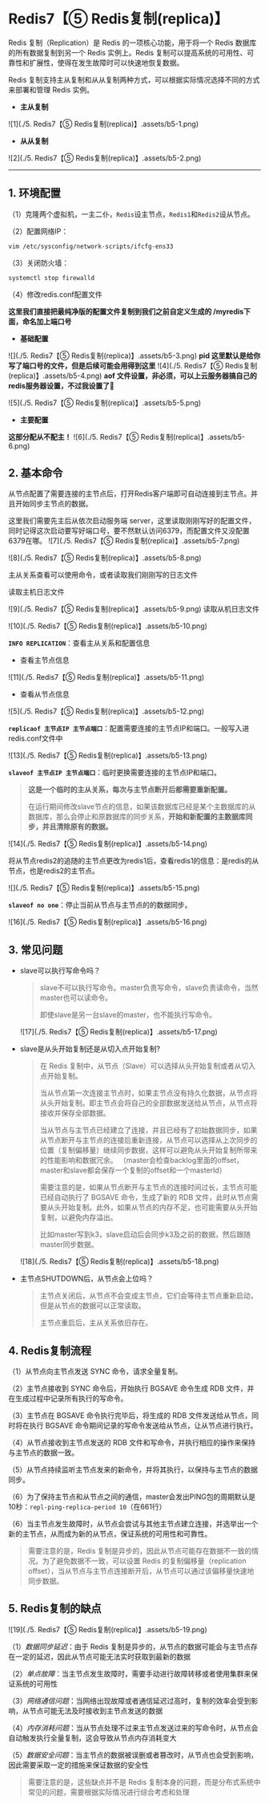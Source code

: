 # Redis7【⑤ Redis复制(replica)】

Redis 复制（Replication）是 Redis 的一项核心功能，用于将一个 Redis 数据库的所有数据复制到另一个 Redis 实例上。Redis 复制可以提高系统的可用性、可靠性和扩展性，使得在发生故障时可以快速地恢复数据。

Redis 复制支持主从复制和从从复制两种方式，可以根据实际情况选择不同的方式来部署和管理 Redis 实例。

- **主从复制**

![1](./5. Redis7【⑤ Redis复制(replica)】.assets/b5-1.png)


- **从从复制**

![2](./5. Redis7【⑤ Redis复制(replica)】.assets/b5-2.png)


------



## 1. 环境配置

（1）克隆两个虚拟机，一主二仆，`Redis`设主节点，`Redis1`和`Redis2`设从节点。

（2）配置网络IP：

```sh
vim /etc/sysconfig/network-scripts/ifcfg-ens33
```

（3）关闭防火墙：

```sh
systemctl stop firewalld
```


（4）修改redis.conf配置文件

**这里我们直接把最纯净版的配置文件复制到我们之前自定义生成的 /myredis下面，命名加上端口号**

- **基础配置**

![](./5. Redis7【⑤ Redis复制(replica)】.assets/b5-3.png)
**pid 这里默认是给你写了端口号的文件，但是后续可能会用得到这里** 
![4](./5. Redis7【⑤ Redis复制(replica)】.assets/b5-4.png)
**aof 文件设置，非必须，可以上云服务器搞自己的redis服务器设置，不过我设置了🤣**

![5](./5. Redis7【⑤ Redis复制(replica)】.assets/b5-5.png)


- **主要配置**

**这部分配从不配主！**
![6](./5. Redis7【⑤ Redis复制(replica)】.assets/b5-6.png)


## 2. 基本命令

从节点配置了需要连接的主节点后，打开Redis客户端即可自动连接到主节点。并且开始同步主节点的数据。

这里我们需要先主后从依次启动服务端 server，这里读取刚刚写好的配置文件，同时记得这次启动要写好端口号，要不然默认访问6379，而配置文件又没配置6379在哪。
![7](./5. Redis7【⑤ Redis复制(replica)】.assets/b5-7.png)

![8](./5. Redis7【⑤ Redis复制(replica)】.assets/b5-8.png)

主从关系查看可以使用命令，或者读取我们刚刚写的日志文件

读取主机日志文件

![9](./5. Redis7【⑤ Redis复制(replica)】.assets/b5-9.png)
读取从机日志文件

![10](./5. Redis7【⑤ Redis复制(replica)】.assets/b5-10.png)


**`INFO REPLICATION`**：查看主从关系和配置信息

- 查看主节点信息

![11](./5. Redis7【⑤ Redis复制(replica)】.assets/b5-11.png)


- 查看从节点信息

![5](./5. Redis7【⑤ Redis复制(replica)】.assets/b5-12.png)



**`replicaof 主节点IP 主节点端口`**：配置需要连接的主节点IP和端口。一般写入进redis.conf文件中

![13](./5. Redis7【⑤ Redis复制(replica)】.assets/b5-13.png)



**`slaveof 主节点IP 主节点端口`**：临时更换需要连接的主节点IP和端口。

> **这是一个临时的主从关系，每次与主节点断开后都需要重新配置。**
>
> 在运行期间修改slave节点的信息，如果该数据库已经是某个主数据库的从数据库，那么会停止和原数据库的同步关系，**开始和新配置的主数据库同步，并且清除原有的数据。**

![14](./5. Redis7【⑤ Redis复制(replica)】.assets/b5-14.png)


将从节点redis2的追随的主节点更改为redis1后，查看redis1的信息：是redis的从节点，也是redis2的主节点。

![](./5. Redis7【⑤ Redis复制(replica)】.assets/b5-15.png)



**`slaveof no one`**：停止当前从节点与主节点的的数据同步。

![16](./5. Redis7【⑤ Redis复制(replica)】.assets/b5-16.png)




## 3. 常见问题

- slave可以执行写命令吗？

  > slave不可以执行写命令。master负责写命令，slave负责读命令，当然master也可以读命令。
  >
  > 即使slave是另一台slave的master，也不能执行写命令。

  ![17](./5. Redis7【⑤ Redis复制(replica)】.assets/b5-17.png)


- slave是从头开始复制还是从切入点开始复制?

  > 在 Redis 复制中，从节点（Slave）可以选择从头开始复制或者从切入点开始复制。
  >
  > 当从节点第一次连接主节点时，如果主节点没有持久化数据，从节点将从头开始复制。即主节点会将自己的全部数据发送给从节点，从节点将接收并保存全部数据。
  >
  > 当从节点与主节点已经建立了连接，并且已经有了初始数据同步，如果从节点断开与主节点的连接后重新连接，从节点可以选择从上次同步的位置（复制偏移量）继续同步数据，这样可以避免从头开始复制所带来的性能影响和数据冗余。
  > （master会检查backlog里面的offset，master和slave都会保存一个复制的offset和一个masterId）
  >
  > 需要注意的是，如果从节点断开与主节点的连接时间过长，主节点可能已经自动执行了 BGSAVE 命令，生成了新的 RDB 文件，此时从节点需要从头开始复制。此外，如果从节点的内存不足，也可能需要从头开始复制，以避免内存溢出。
  >
  > 比如master写到k3，slave启动后会同步k3及之前的数据，然后跟随master同步数据。
  
  ![18](./5. Redis7【⑤ Redis复制(replica)】.assets/b5-18.png)


- 主节点SHUTDOWN后，从节点会上位吗？

  > 主节点关闭后，从节点不会变成主节点，它们会等待主节点重新启动，但是从节点的数据可以正常读取。
  >
  > 主节点重启后，主从关系依旧存在。



## 4. Redis复制流程

（1）从节点向主节点发送 SYNC 命令，请求全量复制。

（2）主节点接收到 SYNC 命令后，开始执行 BGSAVE 命令生成 RDB 文件，并在生成过程中记录所有执行的写命令。

（3）主节点在 BGSAVE 命令执行完毕后，将生成的 RDB 文件发送给从节点，同时将在执行 BGSAVE 命令期间记录的写命令发送给从节点，让从节点进行执行。

（4）从节点接收到主节点发送的 RDB 文件和写命令，并执行相应的操作来保持与主节点的数据一致。

（5）从节点持续监听主节点发来的新命令，并将其执行，以保持与主节点的数据同步。

（6）为了保持主节点和从节点之间的通信，master会发出PING包的周期默认是10秒：`repl-ping-replica-period 10`（在661行）

（6）当主节点发生故障时，从节点会尝试与其他主节点建立连接，并选举出一个新的主节点，从而成为新的从节点，保证系统的可用性和可靠性。

> 需要注意的是，Redis 复制是异步的，因此从节点可能存在数据不一致的情况。为了避免数据不一致，可以设置 Redis 的复制偏移量（replication offset），当从节点与主节点连接断开后，从节点可以通过该偏移量快速地同步数据。



## 5. Redis复制的缺点
![19](./5. Redis7【⑤ Redis复制(replica)】.assets/b5-19.png)

（1）*数据同步延迟*：由于 Redis 复制是异步的，从节点的数据可能会与主节点存在一定的延迟，因此从节点可能无法实时获取到最新的数据

（2）*单点故障*：当主节点发生故障时，需要手动进行故障转移或者使用集群来保证系统的可用性

（3）*网络通信问题*：当网络出现故障或者通信延迟过高时，复制的效率会受到影响，从节点可能无法及时接收到主节点发送的数据

（4）*内存消耗问题*：当从节点处理不过来主节点发送过来的写命令时，从节点会自动触发执行全量复制，这会导致从节点内存消耗变大

（5）*数据安全问题*：当主节点的数据被误删或者篡改时，从节点也会受到影响，因此需要采取一定的措施来保证数据的安全性

> 需要注意的是，这些缺点并不是 Redis 复制本身的问题，而是分布式系统中常见的问题，需要根据实际情况进行综合考虑和处理
